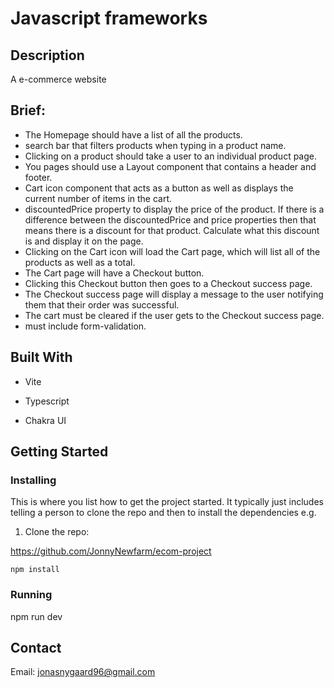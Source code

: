 # Javascript frameworks


## Description

A e-commerce website
## Brief:
 * The Homepage should have a list of all the products.
* search bar that filters products when typing in a product name.
*   Clicking on a product should take a user to an individual product page.
 * You pages should use a Layout component that contains a header and footer.
* Cart icon component that acts as a button as well as displays the current number of items in the cart.
*  discountedPrice property to display the price of the product. If there is a difference between the discountedPrice and price properties then that means there is a discount for that product. Calculate what this discount is and display it on the page.
*   Clicking on the Cart icon will load the Cart page, which will list all of the products as well as a total.
 *    The Cart page will have a Checkout button.
*  Clicking this Checkout button then goes to a Checkout success page.
*  The Checkout success page will display a message to the user notifying them that their order was successful.
 *  The cart must be cleared if the user gets to the Checkout success page.
 *  must include form-validation.

## Built With

* Vite 

* Typescript 

* Chakra UI 


## Getting Started

### Installing

This is where you list how to get the project started. It typically just includes telling a person to clone the repo and then to install the dependencies e.g.

1. Clone the repo:

https://github.com/JonnyNewfarm/ecom-project


```
npm install
```

### Running

npm run dev



## Contact

Email: jonasnygaard96@gmail.com

